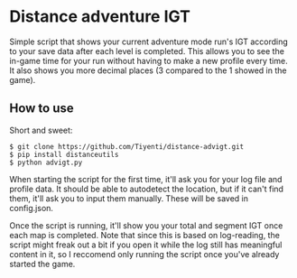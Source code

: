 # Distance adventure IGT
Simple script that shows your current adventure mode run's IGT according to your save data after
each level is completed. This allows you to see the in-game time for your run without having
to make a new profile every time. It also shows you more decimal places (3 compared to the
1 showed in the game).

## How to use
Short and sweet:  
    
    $ git clone https://github.com/Tiyenti/distance-advigt.git
    $ pip install distanceutils
    $ python advigt.py

When starting the script for the first time, it'll ask you for your log file and profile data.
It should be able to autodetect the location, but if it can't find them, it'll ask you to input
them manually. These will be saved in config.json.

Once the script is running, it'll show you your total and segment IGT once each map is completed. Note that since this is based on log-reading, the script might freak out a bit
if you open it while the log still has meaningful content in it, so I reccomend only
running the script once you've already started the game.
